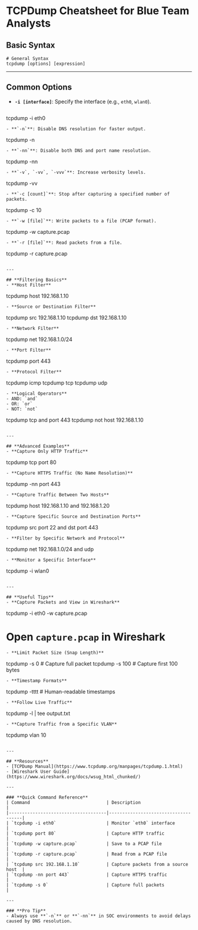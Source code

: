 # TCPDump Cheatsheet for Blue Team Analysts

## **Basic Syntax**
```
# General Syntax
tcpdump [options] [expression]
```

---

## **Common Options**
- **`-i [interface]`**: Specify the interface (e.g., `eth0`, `wlan0`).
  ```
tcpdump -i eth0
  ```
- **`-n`**: Disable DNS resolution for faster output.
  ```
tcpdump -n
  ```
- **`-nn`**: Disable both DNS and port name resolution.
  ```
tcpdump -nn
  ```
- **`-v`, `-vv`, `-vvv`**: Increase verbosity levels.
  ```
tcpdump -vv
  ```
- **`-c [count]`**: Stop after capturing a specified number of packets.
  ```
tcpdump -c 10
  ```
- **`-w [file]`**: Write packets to a file (PCAP format).
  ```
tcpdump -w capture.pcap
  ```
- **`-r [file]`**: Read packets from a file.
  ```
tcpdump -r capture.pcap
  ```

---

## **Filtering Basics**
- **Host Filter**
  ```
tcpdump host 192.168.1.10
  ```
- **Source or Destination Filter**
  ```
tcpdump src 192.168.1.10
  tcpdump dst 192.168.1.10
  ```
- **Network Filter**
  ```
tcpdump net 192.168.1.0/24
  ```
- **Port Filter**
  ```
tcpdump port 443
  ```
- **Protocol Filter**
  ```
tcpdump icmp
  tcpdump tcp
  tcpdump udp
  ```
- **Logical Operators**
  - AND: `and`
  - OR: `or`
  - NOT: `not`
  ```
tcpdump tcp and port 443
  tcpdump not host 192.168.1.10
  ```

---

## **Advanced Examples**
- **Capture Only HTTP Traffic**
  ```
tcpdump tcp port 80
  ```
- **Capture HTTPS Traffic (No Name Resolution)**
  ```
tcpdump -nn port 443
  ```
- **Capture Traffic Between Two Hosts**
  ```
tcpdump host 192.168.1.10 and 192.168.1.20
  ```
- **Capture Specific Source and Destination Ports**
  ```
tcpdump src port 22 and dst port 443
  ```
- **Filter by Specific Network and Protocol**
  ```
tcpdump net 192.168.1.0/24 and udp
  ```
- **Monitor a Specific Interface**
  ```
tcpdump -i wlan0
  ```

---

## **Useful Tips**
- **Capture Packets and View in Wireshark**
  ```
tcpdump -i eth0 -w capture.pcap
  # Open `capture.pcap` in Wireshark
  ```
- **Limit Packet Size (Snap Length)**
  ```
tcpdump -s 0  # Capture full packet
  tcpdump -s 100  # Capture first 100 bytes
  ```
- **Timestamp Formats**
  ```
tcpdump -tttt  # Human-readable timestamps
  ```
- **Follow Live Traffic**
  ```
tcpdump -l | tee output.txt
  ```
- **Capture Traffic from a Specific VLAN**
  ```
tcpdump vlan 10
  ```

---

## **Resources**
- [TCPDump Manual](https://www.tcpdump.org/manpages/tcpdump.1.html)
- [Wireshark User Guide](https://www.wireshark.org/docs/wsug_html_chunked/)

---

### **Quick Command Reference**
| Command                             | Description                         |
|-------------------------------------|-------------------------------------|
| `tcpdump -i eth0`                   | Monitor `eth0` interface            |
| `tcpdump port 80`                   | Capture HTTP traffic                |
| `tcpdump -w capture.pcap`           | Save to a PCAP file                 |
| `tcpdump -r capture.pcap`           | Read from a PCAP file               |
| `tcpdump src 192.168.1.10`          | Capture packets from a source host  |
| `tcpdump -nn port 443`              | Capture HTTPS traffic               |
| `tcpdump -s 0`                      | Capture full packets                |

---

### **Pro Tip**
- Always use **`-n`** or **`-nn`** in SOC environments to avoid delays caused by DNS resolution.

